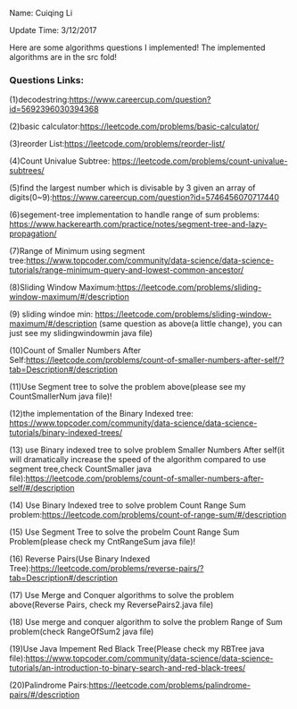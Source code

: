 Name: Cuiqing Li

Update Time: 3/12/2017

Here are some algorithms questions I implemented!
The implemented algorithms are in the src fold!

### Questions Links:

(1)decodestring:https://www.careercup.com/question?id=5692396030394368

(2)basic calculator:https://leetcode.com/problems/basic-calculator/

(3)reorder List:https://leetcode.com/problems/reorder-list/

(4)Count Univalue Subtree: https://leetcode.com/problems/count-univalue-subtrees/

(5)find the largest number which is divisable by 3 given an array of digits(0~9):https://www.careercup.com/question?id=5746456070717440

(6)segement-tree implementation to handle range of sum problems: https://www.hackerearth.com/practice/notes/segment-tree-and-lazy-propagation/

(7)Range of Minimum using segment tree:https://www.topcoder.com/community/data-science/data-science-tutorials/range-minimum-query-and-lowest-common-ancestor/

(8)Sliding Window Maximum:https://leetcode.com/problems/sliding-window-maximum/#/description 

(9) sliding windoe min: https://leetcode.com/problems/sliding-window-maximum/#/description (same question as above(a little change), you can just see my slidingwindowmin java file)

(10)Count of Smaller Numbers After Self:https://leetcode.com/problems/count-of-smaller-numbers-after-self/?tab=Description#/description

(11)Use Segment tree to solve the problem above(please see my CountSmallerNum java file)!

(12)the implementation of the Binary Indexed tree: https://www.topcoder.com/community/data-science/data-science-tutorials/binary-indexed-trees/

(13) use  Binary indexed tree to solve problem Smaller Numbers After self(it will dramatically increase the speed of the algorithm compared to use segment tree,check CountSmaller java file):https://leetcode.com/problems/count-of-smaller-numbers-after-self/#/description

(14) Use Binary Indexed tree to solve problem Count Range Sum problem:https://leetcode.com/problems/count-of-range-sum/#/description

(15) Use Segment Tree to solve the probelm Count Range Sum Problem(please check my CntRangeSum java file)!

(16) Reverse Pairs(Use Binary Indexed Tree):https://leetcode.com/problems/reverse-pairs/?tab=Description#/description

(17) Use Merge and Conquer algorithms to solve the problem above(Reverse Pairs, check my ReversePairs2.java file)

(18) Use merge and conquer algorithm to solve the problem Range of Sum problem(check RangeOfSum2 java file)

(19)Use Java Impement Red Black Tree(Please check my RBTree java file):https://www.topcoder.com/community/data-science/data-science-tutorials/an-introduction-to-binary-search-and-red-black-trees/

(20)Palindrome Pairs:https://leetcode.com/problems/palindrome-pairs/#/description 